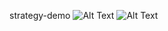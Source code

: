strategy-demo
 ![Alt Text](https://media0.giphy.com/media/61XoYt11gGVA2QS2f2/giphy.gif?cid=790b761198714936cc2016f7f85fa7fc3904484eefb6b9a4&rid=giphy.gif)
 ![Alt Text](https://media2.giphy.com/media/TtARuL3lRm6FKhp24c/giphy.gif?cid=790b76114a8207f0e440b0832e5ae40abccaa73868c364c7&rid=giphy.gif)
